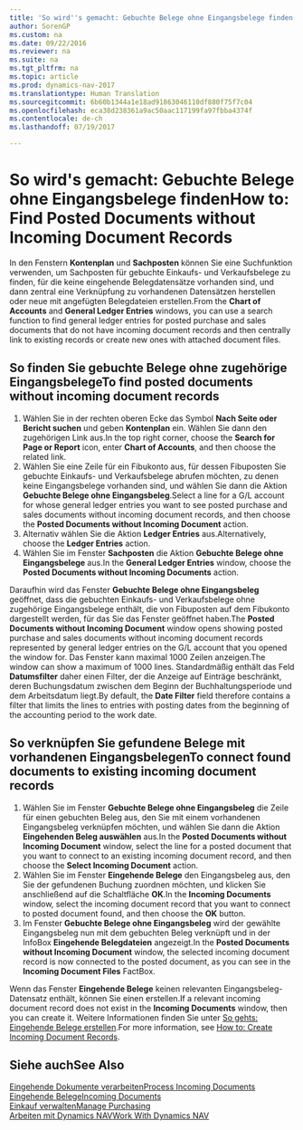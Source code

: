 ```yaml
---
title: 'So wird''s gemacht: Gebuchte Belege ohne Eingangsbelege finden'
author: SorenGP
ms.custom: na
ms.date: 09/22/2016
ms.reviewer: na
ms.suite: na
ms.tgt_pltfrm: na
ms.topic: article
ms.prod: dynamics-nav-2017
ms.translationtype: Human Translation
ms.sourcegitcommit: 6b60b1344a1e18ad91863046110df880f75f7c04
ms.openlocfilehash: eca38d238361a9ac50aac117199fa97fbba4374f
ms.contentlocale: de-ch
ms.lasthandoff: 07/19/2017

---
```


# <a name="how-to-find-posted-documents-without-incoming-document-records"></a><span data-ttu-id="1c45a-102">So wird's gemacht: Gebuchte Belege ohne Eingangsbelege finden</span><span class="sxs-lookup"><span data-stu-id="1c45a-102">How to: Find Posted Documents without Incoming Document Records</span></span>
<span data-ttu-id="1c45a-103">In den Fenstern **Kontenplan** und **Sachposten** können Sie eine Suchfunktion verwenden, um Sachposten für gebuchte Einkaufs- und Verkaufsbelege zu finden, für die keine eingehende Belegdatensätze vorhanden sind, und dann zentral eine Verknüpfung zu vorhandenen Datensätzen herstellen oder neue mit angefügten Belegdateien erstellen.</span><span class="sxs-lookup"><span data-stu-id="1c45a-103">From the **Chart of Accounts** and **General Ledger Entries** windows, you can use a search function to find general ledger entries for posted purchase and sales documents that do not have incoming document records and then centrally link to existing records or create new ones with attached document files.</span></span>

## <a name="to-find-posted-documents-without-incoming-document-records"></a><span data-ttu-id="1c45a-104">So finden Sie gebuchte Belege ohne zugehörige Eingangsbelege</span><span class="sxs-lookup"><span data-stu-id="1c45a-104">To find posted documents without incoming document records</span></span>
1. <span data-ttu-id="1c45a-105">Wählen Sie in der rechten oberen Ecke das Symbol **Nach Seite oder Bericht suchen** und geben **Kontenplan** ein. Wählen Sie dann den zugehörigen Link aus.</span><span class="sxs-lookup"><span data-stu-id="1c45a-105">In the top right corner, choose the **Search for Page or Report** icon, enter **Chart of Accounts**, and then choose the related link.</span></span>
2. <span data-ttu-id="1c45a-106">Wählen Sie eine Zeile für ein Fibukonto aus, für dessen Fibuposten Sie gebuchte Einkaufs- und Verkaufsbelege abrufen möchten, zu denen keine Eingangsbelege vorhanden sind, und wählen Sie dann die Aktion **Gebuchte Belege ohne Eingangsbeleg**.</span><span class="sxs-lookup"><span data-stu-id="1c45a-106">Select a line for a G/L account for whose general ledger entries you want to see posted purchase and sales documents without incoming document records, and then choose the **Posted Documents without Incoming Document** action.</span></span>
3. <span data-ttu-id="1c45a-107">Alternativ wählen Sie die Aktion **Ledger Entries** aus.</span><span class="sxs-lookup"><span data-stu-id="1c45a-107">Alternatively, choose the **Ledger Entries** action.</span></span>
4. <span data-ttu-id="1c45a-108">Wählen Sie im Fenster **Sachposten** die Aktion **Gebuchte Belege ohne Eingangsbelege** aus.</span><span class="sxs-lookup"><span data-stu-id="1c45a-108">In the **General Ledger Entries** window, choose the **Posted Documents without Incoming Documents** action.</span></span>

<span data-ttu-id="1c45a-109">Daraufhin wird das Fenster **Gebuchte Belege ohne Eingangsbeleg** geöffnet, dass die gebuchten Einkaufs- und Verkaufsbelege ohne zugehörige Eingangsbelege enthält, die von Fibuposten auf dem Fibukonto dargestellt werden, für das Sie das Fenster geöffnet haben.</span><span class="sxs-lookup"><span data-stu-id="1c45a-109">The **Posted Documents without Incoming Document** window opens showing posted purchase and sales documents without incoming document records represented by general ledger entries on the G/L account that you opened the window for.</span></span> <span data-ttu-id="1c45a-110">Das Fenster kann maximal 1000 Zeilen anzeigen.</span><span class="sxs-lookup"><span data-stu-id="1c45a-110">The window can show a maximum of 1000 lines.</span></span> <span data-ttu-id="1c45a-111">Standardmäßig enthält das Feld **Datumsfilter** daher einen Filter, der die Anzeige auf Einträge beschränkt, deren Buchungsdatum zwischen dem Beginn der Buchhaltungsperiode und dem Arbeitsdatum liegt.</span><span class="sxs-lookup"><span data-stu-id="1c45a-111">By default, the **Date Filter** field therefore contains a filter that limits the lines to entries with posting dates from the beginning of the accounting period to the work date.</span></span>

## <a name="to-connect-found-documents-to-existing-incoming-document-records"></a><span data-ttu-id="1c45a-112">So verknüpfen Sie gefundene Belege mit vorhandenen Eingangsbelegen</span><span class="sxs-lookup"><span data-stu-id="1c45a-112">To connect found documents to existing incoming document records</span></span>
1. <span data-ttu-id="1c45a-113">Wählen Sie im Fenster **Gebuchte Belege ohne Eingangsbeleg** die Zeile für einen gebuchten Beleg aus, den Sie mit einem vorhandenen Eingangsbeleg verknüpfen möchten, und wählen Sie dann die Aktion **Eingehenden Beleg auswählen** aus.</span><span class="sxs-lookup"><span data-stu-id="1c45a-113">In the **Posted Documents without Incoming Document** window, select the line for a posted document that you want to connect to an existing incoming document record, and then choose the **Select Incoming Document** action.</span></span>
2. <span data-ttu-id="1c45a-114">Wählen Sie im Fenster **Eingehende Belege** den Eingangsbeleg aus, den Sie der gefundenen Buchung zuordnen möchten, und klicken Sie anschließend auf die Schaltfläche **OK**.</span><span class="sxs-lookup"><span data-stu-id="1c45a-114">In the **Incoming Documents** window, select the incoming document record that you want to connect to posted document found, and then choose the **OK** button.</span></span>
3. <span data-ttu-id="1c45a-115">Im Fenster **Gebuchte Belege ohne Eingangsbeleg** wird der gewählte Eingangsbeleg nun mit dem gebuchten Beleg verknüpft und in der InfoBox **Eingehende Belegdateien** angezeigt.</span><span class="sxs-lookup"><span data-stu-id="1c45a-115">In the **Posted Documents without Incoming Document** window, the selected incoming document record is now connected to the posted document, as you can see in the **Incoming Document Files** FactBox.</span></span>

<span data-ttu-id="1c45a-116">Wenn das Fenster **Eingehende Belege** keinen relevanten Eingangsbeleg-Datensatz enthält, können Sie einen erstellen.</span><span class="sxs-lookup"><span data-stu-id="1c45a-116">If a relevant incoming document record does not exist in the **Incoming Documents** window, then you can create it.</span></span> <span data-ttu-id="1c45a-117">Weitere Informationen finden Sie unter [So gehts: Eingehende Belege erstellen](across-how-create-income-document-records.md).</span><span class="sxs-lookup"><span data-stu-id="1c45a-117">For more information, see [How to: Create Incoming Document Records](across-how-create-income-document-records.md).</span></span>

## <a name="see-also"></a><span data-ttu-id="1c45a-118">Siehe auch</span><span class="sxs-lookup"><span data-stu-id="1c45a-118">See Also</span></span>  
[<span data-ttu-id="1c45a-119">Eingehende Dokumente verarbeiten</span><span class="sxs-lookup"><span data-stu-id="1c45a-119">Process Incoming Documents</span></span>](across-process-income-documents.md)  
[<span data-ttu-id="1c45a-120">Eingehende Belege</span><span class="sxs-lookup"><span data-stu-id="1c45a-120">Incoming Documents</span></span>](across-income-documents.md)  
[<span data-ttu-id="1c45a-121">Einkauf verwalten</span><span class="sxs-lookup"><span data-stu-id="1c45a-121">Manage Purchasing</span></span>](purchasing-manage-purchasing.md)  
[<span data-ttu-id="1c45a-122">Arbeiten mit Dynamics NAV</span><span class="sxs-lookup"><span data-stu-id="1c45a-122">Work With Dynamics NAV</span></span>](ui-work-product.md)

